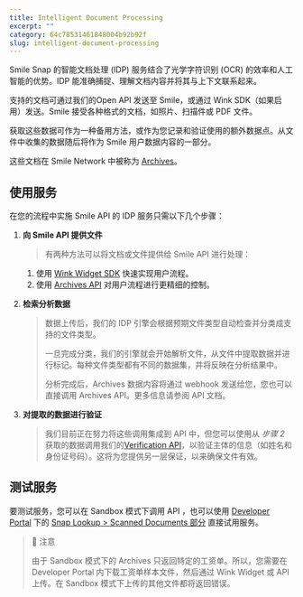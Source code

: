 ```yaml
---
title: Intelligent Document Processing
excerpt: ""  
category: 64c78531461848004b92b92f
slug: intelligent-document-processing
---
```


Smile Snap 的智能文档处理 (IDP) 服务结合了光学字符识别 (OCR) 的效率和人工智能的优势。IDP 能准确捕捉、理解文档内容并将其与上下文联系起来。

支持的文档可通过我们的Open API 发送至 Smile，或通过 Wink SDK（如果启用）发送。Smile 接受各种格式的文档，如照片、扫描件或 PDF 文件。

获取这些数据可作为一种备用方法，或作为您记录和验证使用的额外数据点。从文件中收集的数据随后将作为 Smile 用户数据内容的一部分。

这些文档在 Smile Network 中被称为 [Archives](/reference/archives)。

## 使用服务

在您的流程中实施 Smile API 的 IDP 服务只需以下几个步骤：

1. **向 Smile API 提供文件**

    > 有两种方法可以将文档或文件提供给 Smile API 进行处理：
    1. 使用 [Wink Widget SDK](/reference/chapter-4#client-sdk) 快速实现用户流程。
    2. 使用 [Archives API](/reference/archives) 对用户流程进行更精细的控制。

2. **检索分析数据**

    > 数据上传后，我们的 IDP 引擎会根据预期文件类型自动检查并分类成支持的文件类型。
    >
    > 一旦完成分类，我们的引擎就会开始解析文件，从文件中提取数据并进行标记。每种文件类型都有不同的数据集，并将反映在分析结果中。
    >
    > 分析完成后，Archives 数据内容将通过 webhook 发送给您，您也可以直接调用 Archives API。更多信息请参阅 API 文档。

3. **对提取的数据进行验证**

   > 我们目前正在努力将这些调用集成到 API 中，但您可以使用从 *步骤 2* 获取的数据调用我们的[Verification API](/reference/verification)，以验证主体的信息（如姓名和身份证号码）。这将为您提供另一层保证，以来确保文件有效。

## 测试服务

要测试服务，您可以在 Sandbox 模式下调用 API ，也可以使用 [Developer Portal](https://portal.getsmileapi.com?utm_source=docs&utm_medium=internal_link) 下的 [Snap Lookup > Scanned Documents 部分](https://portal.getsmileapi.com/snap/scanned?utm_source=docs&utm_medium=internal_link) 直接试用服务。

> 🚧 注意
>
> 由于 Sandbox 模式下的 Archives 只返回特定的工资单。所以，您需要在 Developer Portal 内下载工资单样本文件，然后通过 Wink Widget 或 API 上传。在 Sandbox 模式下上传的其他文件都将返回错误。